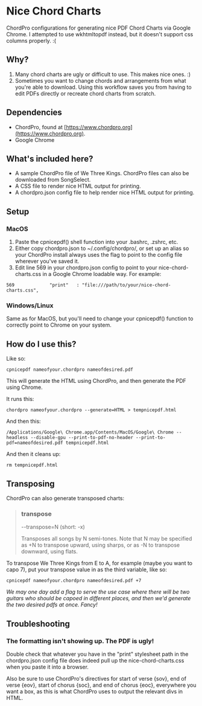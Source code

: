 # Nice Chord Charts
 ChordPro configurations for generating nice PDF Chord Charts via Google Chrome. I attempted to use wkhtmltopdf instead, but it doesn't support css columns properly. :(
 
## Why?
1. Many chord charts are ugly or difficult to use. This makes nice ones. :)
2. Sometimes you want to change chords and arrangements from what you're able to download. Using this workflow saves you from having to edit PDFs directly or recreate chord charts from scratch.
 
## Dependencies
- ChordPro, found at [https://www.chordpro.org](https://www.chordpro.org).
- Google Chrome

## What's included here?
- A sample ChordPro file of We Three Kings. ChordPro files can also be downloaded from SongSelect.
- A CSS file to render nice HTML output for printing.
- A chordpro.json config file to help render nice HTML output for printing.

## Setup

### MacOS
1. Paste the cpnicepdf() shell function into your .bashrc, .zshrc, etc.
2. Either copy chordpro.json to ~/.config/chordpro/, or set up an alias so your ChordPro install always uses the flag to point to the config file wherever you've saved it.
3. Edit line 569 in your chordpro.json config to point to your nice-chord-charts.css in a Google Chrome loadable way. For example:

`569             "print"   : "file:///path/to/your/nice-chord-charts.css",`

### Windows/Linux
Same as for MacOS, but you'll need to change your cpnicepdf() function to correctly point to Chrome on your system.

## How do I use this?
Like so:

`cpnicepdf nameofyour.chordpro nameofdesired.pdf`

This will generate the HTML using ChordPro, and then generate the PDF using Chrome.

It runs this:

`chordpro nameofyour.chordpro --generate=HTML > tempnicepdf.html`

And then this:

`/Applications/Google\ Chrome.app/Contents/MacOS/Google\ Chrome --headless --disable-gpu --print-to-pdf-no-header --print-to-pdf=nameofdesired.pdf tempnicepdf.html`

And then it cleans up:

`rm tempnicepdf.html`

## Transposing
ChordPro can also generate transposed charts:

> ### transpose
> 
> --transpose=N (short: -x)
> 
> Transposes all songs by N semi-tones. Note that N may be specified as +N to transpose upward, using sharps, or as -N to transpose downward, using flats.

To transpose We Three Kings from E to A, for example (maybe you want to capo 7), put your transpose value in as the third variable, like so:

`cpnicepdf nameofyour.chordpro nameofdesired.pdf +7`

*We may one day add a flag to serve the use case where there will be two guitars who should be capoed in different places, and then we'd generate the two desired pdfs at once. Fancy!*

## Troubleshooting
### The formatting isn't showing up. The PDF is ugly!
Double check that whatever you have in the "print" stylesheet path in the chordpro.json config file does indeed pull up the nice-chord-charts.css when you paste it into a browser.

Also be sure to use ChordPro's directives for start of verse {sov}, end of verse {eov}, start of chorus {soc}, and end of chorus {eoc}, everywhere you want a box, as this is what ChordPro uses to output the relevant divs in HTML.
